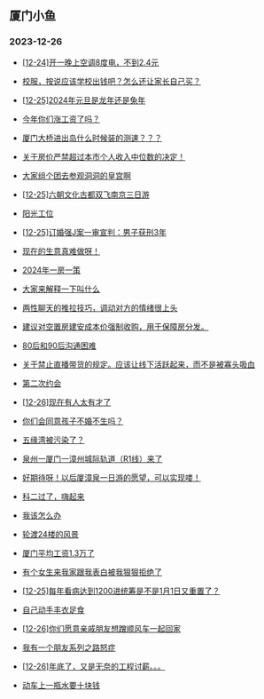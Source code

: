 ## 厦门小鱼 
### 2023-12-26

+ [[12-24]开一晚上空调8度电，不到2.4元](http://bbs.xmfish.com/read-htm-tid-18125628.html)

+ [校服，按说应该学校出钱吧？怎么还让家长自己买？](http://bbs.xmfish.com/read-htm-tid-18125684.html)

+ [[12-25]2024年元旦是龙年还是兔年](http://bbs.xmfish.com/read-htm-tid-18125665.html)

+ [今年你们涨工资了吗？](http://bbs.xmfish.com/read-htm-tid-18125809.html)

+ [厦门大桥进出岛什么时候装的测速？？？](http://bbs.xmfish.com/read-htm-tid-18125812.html)

+ [关于房价严禁超过本市个人收入中位数的决定！](http://bbs.xmfish.com/read-htm-tid-18125681.html)

+ [大家组个团去参观洞洞的皇宫啊](http://bbs.xmfish.com/read-htm-tid-18125760.html)

+ [[12-25]六朝文化古都双飞南京三日游](http://bbs.xmfish.com/read-htm-tid-18125757.html)

+ [阳光工位](http://bbs.xmfish.com/read-htm-tid-18125833.html)

+ [[12-25]订婚强J案一审宣判：男子获刑3年](http://bbs.xmfish.com/read-htm-tid-18125891.html)

+ [现在的生意真难做呀！](http://bbs.xmfish.com/read-htm-tid-18125739.html)

+ [2024年一房一策](http://bbs.xmfish.com/read-htm-tid-18125788.html)

+ [大家来解释一下叫什么](http://bbs.xmfish.com/read-htm-tid-18125951.html)

+ [两性聊天的推拉技巧，调动对方的情绪很上头](http://bbs.xmfish.com/read-htm-tid-18125920.html)

+ [建议对空置房建安成本价强制收购，用于保障房分发。](http://bbs.xmfish.com/read-htm-tid-18125862.html)

+ [80后和90后沟通困难](http://bbs.xmfish.com/read-htm-tid-18125748.html)

+ [关于禁止直播带货的规定。应该让线下活跃起来，而不是被寡头吸血](http://bbs.xmfish.com/read-htm-tid-18125860.html)

+ [第二次约会](http://bbs.xmfish.com/read-htm-tid-18125796.html)

+ [[12-26]现在有人太有才了](http://bbs.xmfish.com/read-htm-tid-18126161.html)

+ [你们会同意孩子不婚不生吗？](http://bbs.xmfish.com/read-htm-tid-18126123.html)

+ [五缘湾被污染了？](http://bbs.xmfish.com/read-htm-tid-18125960.html)

+ [泉州一厦门一漳州城际轨道（R1线）来了](http://bbs.xmfish.com/read-htm-tid-18126124.html)

+ [好期待呀！以后厦漳泉一日游的愿望，可以实现喽！](http://bbs.xmfish.com/read-htm-tid-18126036.html)

+ [科二过了，嗨起来](http://bbs.xmfish.com/read-htm-tid-18126016.html)

+ [我该怎么办](http://bbs.xmfish.com/read-htm-tid-18126025.html)

+ [轮渡24楼的风景](http://bbs.xmfish.com/read-htm-tid-18126080.html)

+ [厦门平均工资1.3万了](http://bbs.xmfish.com/read-htm-tid-18126172.html)

+ [有个女生来我家跟我表白被我狠狠拒绝了](http://bbs.xmfish.com/read-htm-tid-18126180.html)

+ [[12-25]每年看病达到1200进统筹是不是1月1日又重置了？](http://bbs.xmfish.com/read-htm-tid-18126096.html)

+ [自己动手丰衣足食](http://bbs.xmfish.com/read-htm-tid-18126038.html)

+ [[12-26]你们愿意亲戚朋友想蹭顺风车一起回家](http://bbs.xmfish.com/read-htm-tid-18126185.html)

+ [我有一个朋友系列之路怒症](http://bbs.xmfish.com/read-htm-tid-18126071.html)

+ [[12-26]年底了，又是无奈的工程讨薪。。。](http://bbs.xmfish.com/read-htm-tid-18126316.html)

+ [动车上一瓶水要十块钱](http://bbs.xmfish.com/read-htm-tid-18126184.html)

